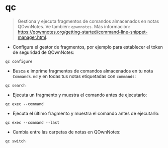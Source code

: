 # qc

> Gestiona y ejecuta fragmentos de comandos almacenados en notas QOwnNotes.
> Ve también: `qownnotes`.
> Más información: <https://qownnotes.org/getting-started/command-line-snippet-manager.html>.

- Configura el gestor de fragmentos, por ejemplo para establecer el token de seguridad de QOwnNotes:

`qc configure`

- Busca e imprime fragmentos de comandos almacenados en tu nota `Commands.md` y en todas tus notas etiquetadas con `commands`:

`qc search`

- Ejecuta un fragmento y muestra el comando antes de ejecutarlo:

`qc exec --command`

- Ejecuta el último fragmento y muestra el comando antes de ejecutarlo:

`qc exec --command --last`

- Cambia entre las carpetas de notas en QOwnNotes:

`qc switch`
